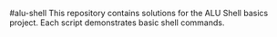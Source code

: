 #alu-shell
This repository contains solutions for the ALU Shell basics project.
Each script demonstrates basic shell commands.

